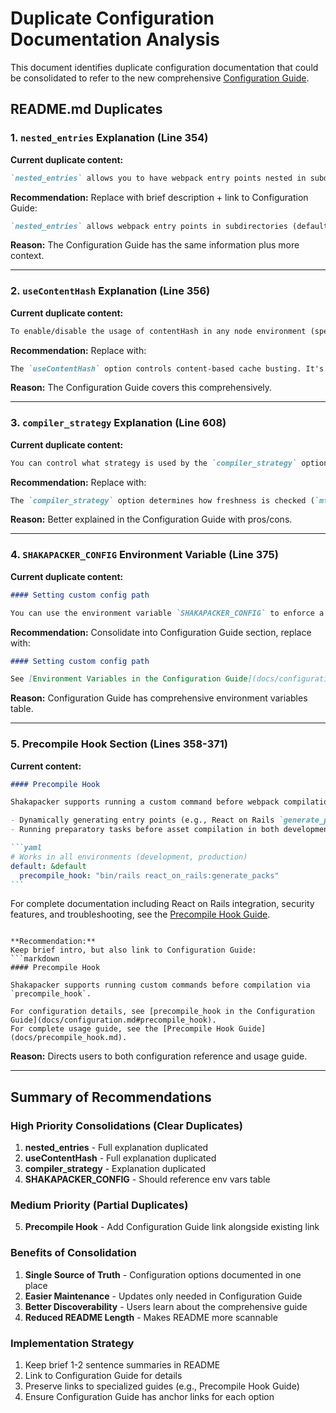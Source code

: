 # Duplicate Configuration Documentation Analysis

This document identifies duplicate configuration documentation that could be consolidated to refer to the new comprehensive [Configuration Guide](docs/configuration.md).

## README.md Duplicates

### 1. `nested_entries` Explanation (Line 354)

**Current duplicate content:**

```markdown
`nested_entries` allows you to have webpack entry points nested in subdirectories. This defaults to true as of shakapacker v7. With `nested_entries: false`, you can have your entire `source_path` used for your source (using the `source_entry_path: /`) and you place files at the top level that you want as entry points. `nested_entries: true` allows you to have entries that are in subdirectories. This is useful if you have entries that are generated, so you can have a `generated` subdirectory and easily separate generated files from the rest of your codebase.
```

**Recommendation:**
Replace with brief description + link to Configuration Guide:

```markdown
`nested_entries` allows webpack entry points in subdirectories (defaults to `true`). For details, see [nested_entries in the Configuration Guide](docs/configuration.md#nested_entries).
```

**Reason:** The Configuration Guide has the same information plus more context.

---

### 2. `useContentHash` Explanation (Line 356)

**Current duplicate content:**

```markdown
To enable/disable the usage of contentHash in any node environment (specified using the `NODE_ENV` environment variable), add/modify `useContentHash` with a boolean value in `config/shakapacker.yml`. This feature is disabled for all environments except production by default. You may not disable the content hash for a `NODE_ENV` of production as that would break the browser caching of assets. Notice that despite the possibility of enabling this option for the development environment, [it is not recommended](https://webpack.js.org/guides/build-performance/#avoid-production-specific-tooling).
```

**Recommendation:**
Replace with:

```markdown
The `useContentHash` option controls content-based cache busting. It's disabled by default (except production) as it slows development builds. For details, see [useContentHash in the Configuration Guide](docs/configuration.md#usecontenthash).
```

**Reason:** The Configuration Guide covers this comprehensively.

---

### 3. `compiler_strategy` Explanation (Line 608)

**Current duplicate content:**

```markdown
You can control what strategy is used by the `compiler_strategy` option in `shakapacker.yml` config file. By default `mtime` strategy is used in development environment, `digest` is used elsewhere.
```

**Recommendation:**
Replace with:

```markdown
The `compiler_strategy` option determines how freshness is checked (`mtime` for development, `digest` for production). See [compiler_strategy in the Configuration Guide](docs/configuration.md#compiler_strategy) for details.
```

**Reason:** Better explained in the Configuration Guide with pros/cons.

---

### 4. `SHAKAPACKER_CONFIG` Environment Variable (Line 375)

**Current duplicate content:**

```markdown
#### Setting custom config path

You can use the environment variable `SHAKAPACKER_CONFIG` to enforce a particular path to the config file rather than the default `config/shakapacker.yml`.
```

**Recommendation:**
Consolidate into Configuration Guide section, replace with:

```markdown
#### Setting custom config path

See [Environment Variables in the Configuration Guide](docs/configuration.md#environment-variables) for `SHAKAPACKER_CONFIG` and other options.
```

**Reason:** Configuration Guide has comprehensive environment variables table.

---

### 5. Precompile Hook Section (Lines 358-371)

**Current content:**

````markdown
#### Precompile Hook

Shakapacker supports running a custom command before webpack compilation via the `precompile_hook` configuration option. This is useful for:

- Dynamically generating entry points (e.g., React on Rails `generate_packs`)
- Running preparatory tasks before asset compilation in both development and production

```yaml
# Works in all environments (development, production)
default: &default
  precompile_hook: "bin/rails react_on_rails:generate_packs"
```
````

For complete documentation including React on Rails integration, security features, and troubleshooting, see the [Precompile Hook Guide](docs/precompile_hook.md).

````

**Recommendation:**
Keep brief intro, but also link to Configuration Guide:
```markdown
#### Precompile Hook

Shakapacker supports running custom commands before compilation via `precompile_hook`.

For configuration details, see [precompile_hook in the Configuration Guide](docs/configuration.md#precompile_hook).
For complete usage guide, see the [Precompile Hook Guide](docs/precompile_hook.md).
````

**Reason:** Directs users to both configuration reference and usage guide.

---

## Summary of Recommendations

### High Priority Consolidations (Clear Duplicates)

1. **nested_entries** - Full explanation duplicated
2. **useContentHash** - Full explanation duplicated
3. **compiler_strategy** - Explanation duplicated
4. **SHAKAPACKER_CONFIG** - Should reference env vars table

### Medium Priority (Partial Duplicates)

5. **Precompile Hook** - Add Configuration Guide link alongside existing link

### Benefits of Consolidation

1. **Single Source of Truth** - Configuration options documented in one place
2. **Easier Maintenance** - Updates only needed in Configuration Guide
3. **Better Discoverability** - Users learn about the comprehensive guide
4. **Reduced README Length** - Makes README more scannable

### Implementation Strategy

1. Keep brief 1-2 sentence summaries in README
2. Link to Configuration Guide for details
3. Preserve links to specialized guides (e.g., Precompile Hook Guide)
4. Ensure Configuration Guide has anchor links for each option
